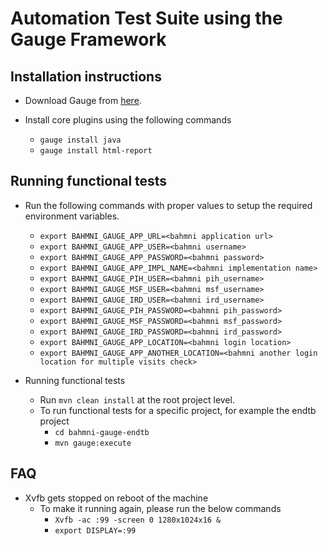 Automation Test Suite using the Gauge Framework
============================================

Installation instructions
--------------------------
* Download Gauge from [here](http://getgauge.io/get-started/).

* Install core plugins using the following commands
    * `gauge install java`
    * `gauge install html-report`

Running functional tests
------------------------
* Run the following commands with proper values to setup the required environment variables.
    * `export BAHMNI_GAUGE_APP_URL=<bahmni application url>`
    * `export BAHMNI_GAUGE_APP_USER=<bahmni username>`
    * `export BAHMNI_GAUGE_APP_PASSWORD=<bahmni password>`
    * `export BAHMNI_GAUGE_APP_IMPL_NAME=<bahmni implementation name>`
    * `export BAHMNI_GAUGE_PIH_USER=<bahmni pih_username>`
    * `export BAHMNI_GAUGE_MSF_USER=<bahmni msf_username>`
    * `export BAHMNI_GAUGE_IRD_USER=<bahmni ird_username>`
    * `export BAHMNI_GAUGE_PIH_PASSWORD=<bahmni pih_password>`
    * `export BAHMNI_GAUGE_MSF_PASSWORD=<bahmni msf_password>`
    * `export BAHMNI_GAUGE_IRD_PASSWORD=<bahmni ird_password>`
    * `export BAHMNI_GAUGE_APP_LOCATION=<bahmni login location>`
    * `export BAHMNI_GAUGE_APP_ANOTHER_LOCATION=<bahmni another login location for multiple visits check>`

* Running functional tests
    * Run `mvn clean install` at the root project level.
    * To run functional tests for a specific project, for example the endtb project
        * `cd bahmni-gauge-endtb`
        * `mvn gauge:execute`

FAQ
--------------------------
* Xvfb gets stopped on reboot of the machine
    * To make it running again, please run the below commands
      * `Xvfb -ac :99 -screen 0 1280x1024x16 &`
      * `export DISPLAY=:99`
